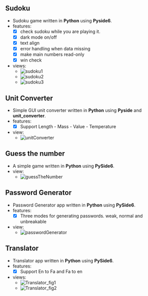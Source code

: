 ## Sudoku
- Sudoku game written in **Python** using **Pyside6**.
- features:
  - [x] check sudoku while you are playing it.
  - [x] dark mode on/off
  - [x] text align
  - [x] error handling when data missing
  - [x] make main numbers read-only
  - [x] win check
- views:
  - ![sudoku1](https://user-images.githubusercontent.com/77120507/137157822-c7e2eec3-73a4-450a-b089-4bba6aeb0785.png)
  - ![sudoku2](https://user-images.githubusercontent.com/77120507/137157874-f0c4a332-87ac-4a70-9731-b1356f20ba96.png)
  - ![sudoku3](https://user-images.githubusercontent.com/77120507/137157902-5c2b2055-d6e0-4ef2-931c-bd69eec62e54.png)

## Unit Converter
- Simple GUI unit converter written in **Python** using **Pyside** and **unit_converter**.
- features:
  - [x] Support Length - Mass - Value - Temperature
- view:
  - ![unitConverter](https://user-images.githubusercontent.com/77120507/137158223-108c61d7-77e5-43b6-a676-0ebbbbe1eb4c.png)

## Guess the number
- A simple game written in **Python** using **PySide6**.
- view:
  - ![guessTheNumber](https://user-images.githubusercontent.com/77120507/136650010-5bcb6f2e-d9ab-42f9-8f6c-90eebf441af6.png)
## Password Generator
- Password Generator app written in **Python** using **PySide6**.
- features:
  - [x] Three modes for generating passwords. weak, normal and unbreakable
- view:
  - ![passwordGenerator](https://user-images.githubusercontent.com/77120507/136650056-ff51b41d-9b22-4e60-98ab-54688f80f575.png)
## Translator 
- Translator app written in **Python** using **PySide6**.
- features:
  - [x] Support En to Fa and Fa to en
- views:
  - ![Translator_fig1](https://user-images.githubusercontent.com/77120507/136650111-d666bc12-aeee-4901-b39b-6a7372107c52.png)
  - ![Translator_fig2](https://user-images.githubusercontent.com/77120507/136650114-b88cedfa-d0a8-4695-985f-e969478df27b.png)
